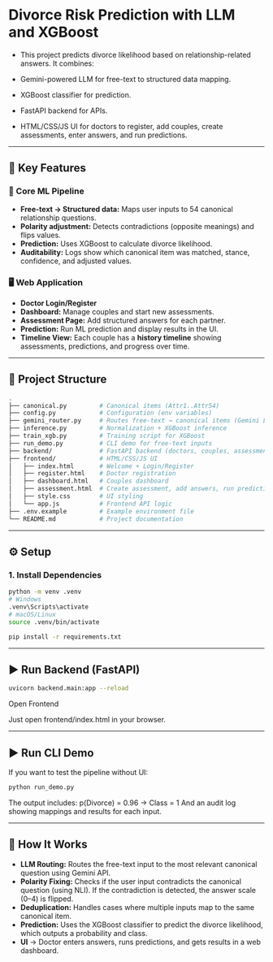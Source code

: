 # Divorce Risk Prediction with LLM and XGBoost

- This project predicts divorce likelihood based on relationship-related answers. It combines:

- Gemini-powered LLM for free-text to structured data mapping.
- XGBoost classifier for prediction.
- FastAPI backend for APIs.
- HTML/CSS/JS UI for doctors to register, add couples, create assessments, enter answers, and run predictions.

--------


## 🔑 Key Features

### 🔬 Core ML Pipeline

  - **Free-text → Structured data:** Maps user inputs to 54 canonical relationship questions.
  - **Polarity adjustment:** Detects contradictions (opposite meanings) and flips values.
  - **Prediction:** Uses XGBoost to calculate divorce likelihood.
  - **Auditability:** Logs show which canonical item was matched, stance, confidence, and adjusted values.

### 🖥️ Web Application

  - **Doctor Login/Register**
  - **Dashboard:** Manage couples and start new assessments.
  - **Assessment Page:** Add structured answers for each partner.
  - **Prediction:** Run ML prediction and display results in the UI.
  - **Timeline View:** Each couple has a **history timeline** showing assessments, predictions, and progress over time.

--------

## 📁 Project Structure
```bash
.
├── canonical.py         # Canonical items (Attr1..Attr54)
├── config.py            # Configuration (env variables)
├── gemini_router.py     # Routes free-text → canonical items (Gemini LLM)
├── inference.py         # Normalization + XGBoost inference
├── train_xgb.py         # Training script for XGBoost
├── run_demo.py          # CLI demo for free-text inputs
├── backend/             # FastAPI backend (doctors, couples, assessments, answers, predict)
├── frontend/            # HTML/CSS/JS UI
│   ├── index.html       # Welcome + Login/Register
│   ├── register.html    # Doctor registration
│   ├── dashboard.html   # Couples dashboard
│   ├── assessment.html  # Create assessment, add answers, run prediction
│   ├── style.css        # UI styling
│   └── app.js           # Frontend API logic
├── .env.example         # Example environment file
└── README.md            # Project documentation
```


--------

## ⚙️ Setup

### 1. Install Dependencies
```bash
python -m venv .venv
# Windows
.venv\Scripts\activate
# macOS/Linux
source .venv/bin/activate

pip install -r requirements.txt
```

--------

## ▶️ Run Backend (FastAPI)

```bash
uvicorn backend.main:app --reload
```

Open Frontend

Just open frontend/index.html in your browser.

--------

## ▶️ Run CLI Demo

If you want to test the pipeline without UI:

```bash
python run_demo.py
```

The output includes:
p(Divorce) = 0.96 -> Class = 1
And an audit log showing mappings and results for each input.

--------

## 🧠 How It Works
- **LLM Routing:** Routes the free-text input to the most relevant canonical question using Gemini API.
- **Polarity Fixing:** Checks if the user input contradicts the canonical question (using NLI). If the contradiction is detected, the answer scale (0–4) is flipped.
- **Deduplication:** Handles cases where multiple inputs map to the same canonical item.
- **Prediction:** Uses the XGBoost classifier to predict the divorce likelihood, which outputs a probability and class.
- **UI** → Doctor enters answers, runs predictions, and gets results in a web dashboard.
